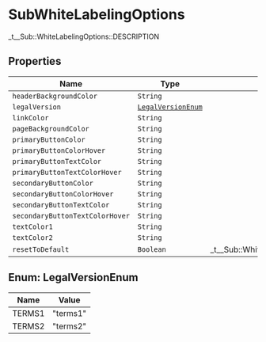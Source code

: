 

# SubWhiteLabelingOptions

_t__Sub::WhiteLabelingOptions::DESCRIPTION

## Properties

| Name | Type | Description | Notes |
|------------ | ------------- | ------------- | -------------|
| `headerBackgroundColor` | ```String``` |    |  |
| `legalVersion` | [```LegalVersionEnum```](#LegalVersionEnum) |    |  |
| `linkColor` | ```String``` |    |  |
| `pageBackgroundColor` | ```String``` |    |  |
| `primaryButtonColor` | ```String``` |    |  |
| `primaryButtonColorHover` | ```String``` |    |  |
| `primaryButtonTextColor` | ```String``` |    |  |
| `primaryButtonTextColorHover` | ```String``` |    |  |
| `secondaryButtonColor` | ```String``` |    |  |
| `secondaryButtonColorHover` | ```String``` |    |  |
| `secondaryButtonTextColor` | ```String``` |    |  |
| `secondaryButtonTextColorHover` | ```String``` |    |  |
| `textColor1` | ```String``` |    |  |
| `textColor2` | ```String``` |    |  |
| `resetToDefault` | ```Boolean``` |  _t__Sub::WhiteLabelingOptions::RESET_TO_DEFAULT  |  |



## Enum: LegalVersionEnum

| Name | Value |
---- | -----
| TERMS1 | &quot;terms1&quot; |
| TERMS2 | &quot;terms2&quot; |



